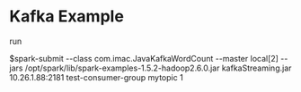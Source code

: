 # Kafka Example 

run 

$spark-submit --class com.imac.JavaKafkaWordCount --master local[2] --jars /opt/spark/lib/spark-examples-1.5.2-hadoop2.6.0.jar kafkaStreaming.jar 10.26.1.88:2181 test-consumer-group mytopic 1